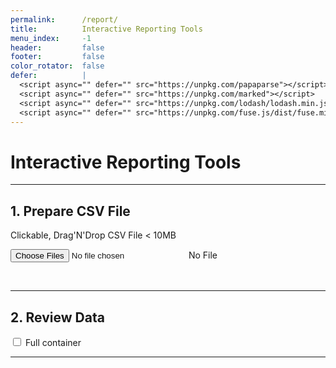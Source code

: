 ```yaml
---
permalink:      /report/
title:          Interactive Reporting Tools
menu_index:     -1
header:         false
footer:         false
color_rotator:  false
defer:          |
  <script async="" defer="" src="https://unpkg.com/papaparse"></script>
  <script async="" defer="" src="https://unpkg.com/marked"></script>
  <script async="" defer="" src="https://unpkg.com/lodash/lodash.min.js"></script>
  <script async="" defer="" src="https://unpkg.com/fuse.js/dist/fuse.min.js"></script>
---
```

# Interactive Reporting Tools[](# '{">":"find","tag":"main","className":"align-center"}')

---
<style>
  #dz_face {
    padding: 1em 2em;
    width: 100%;
    max-width: 100%;
  }
  #dz_face.hover {
    border-color: #36f; background: #cdf;
  }
  .step-loading {
    opacity: .3;
    pointer-events: none;
    user-select: none;
  }
  #report ul {
    list-style: none;
    padding: 0;
  }
  #report .data-group-list .list{
    border-top: solid 1px #999;
    border-right: solid 24px transparent;
    background: #eee;
  }
  #report .data-group-list .list:first-child{
    border-top: solid 0;
  }
  #report .data-group-list .list:nth-child(even){
    background: #fafafa;
  }
  #report .data-group-list .group{
    margin: 1.5em 0;
    box-shadow: 0 0 0 1px #999;
    border-left: solid .5em;
    border-top: solid 1.5em;
    border-color: #abc;
  }
  #report .data-group-list .group:nth-child(even){
    border-color: #cab;
  }
  #report .data-group-list .group .group-meta {
    position: absolute;
    left: 0;
    top: -1.5em;
    text-align: left;
  }
  #report .data-group-list .group .group-meta * {
    margin: 0;
    font-size: 1em;
  }
  #report .data-group-list .group ul {
    overflow: hidden;
  }
  #report .data-group-list p {
    margin: 0 4px;
    text-align: left;
  }
  #report label.group-face,
  #report label.list-face {
    position: absolute;
    cursor: pointer;
    line-height: 0;
    margin-top: -0.5em;
    top: 50%;
    margin-top: 0.25em;
    top: 0;
  }
  .input-control[type=checkbox] + label .input-face,
  .input-control[type=radio] + label .input-face,
  .input-control[type=checkbox] + .input-face,
  .input-control[type=radio] + .input-face{
    margin: 0;
  }
  #report label.group-face { top: -1.5em;  right: 0.25em; }
  #report label.list-face { right: -1.25em; }
  #report input[type=checkbox].group-list-ctrl:checked + label + ul.data-group-list .group,
  #report input[type=checkbox].group-ctrl:checked + label + ul .list {
      position: absolute;
      right: 0;
      clip: rect(1px 1px 1px 1px);
      clip: rect(1px,1px,1px,1px);
  }
  #report input[type=checkbox].group-list-ctrl:checked + label + ul.data-group-list .group:first-child,
  #report input[type=checkbox].group-ctrl:checked + label + ul .list:first-child {
    position: relative;
    overflow: visible;
    height: auto;
  }
  #report input[type=checkbox].list-ctrl + label + span.data-list{
    display: block;
    max-height: 6em;    
  }
  #report input[type=checkbox].list-ctrl:checked + label + span.data-list{
    max-height: none;
  }
  .Modal.loading #nprogress::after {
    content: 'Please wait...'
  }
  .Modal.loading #nprogress .spinner {
    top: 50%;
    left: 50%;
    right: auto;
    overflow: visible;
  }
  .Modal.loading #nprogress .spinner-icon {
    width: 10em;
    height: 10em;
    border-width: 1em;
    margin: -50%;
    opacity: .5;
  }
</style>

<div class="step">
  <h2>1. Prepare CSV File</h2>

  <p><span>Clickable, Drag'N'Drop CSV File < 10MB</span></p>

  <p><label>
    <input id="dz_ctrl" class="input-control" type="file" multiple="multiple" accept=".csv" title=""/>
    <span id="dz_face" class="input-face"> No File </span>
  </label></p>
</div>

<div class="step hide"><br><hr>
  <h2>2. Review Data</h2>

  <p><label><input id='full_container' class='input-control' type='checkbox'/><span class='input-face'></span>
  <span>Full container</span></label></p>

  <!-- <p><label>
  <button class="step-back">◁ Back</button>
  <button class="step-next">Next ▷</button>
  </label></p> -->

  <div id="report"></div>
</div>

---
<script async="" defer="" src="{{ "/assets/js/html.report.js" | absolute_url }}"></script>
